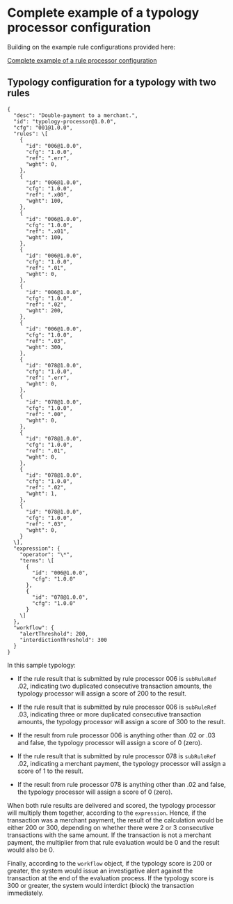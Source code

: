 # Complete example of a typology processor configuration

Building on the example rule configurations provided here:

[Complete example of a rule processor configuration](/product/complete-example-of-a-rule-processor-configuration.md)

## Typology configuration for a typology with two rules

```
{
  "desc": "Double-payment to a merchant.",
  "id": "typology-processor@1.0.0",
  "cfg": "001@1.0.0",
  "rules": \[
    {
      "id": "006@1.0.0",
      "cfg": "1.0.0",
      "ref": ".err",
      "wght": 0,
    },
    {
      "id": "006@1.0.0",
      "cfg": "1.0.0",
      "ref": ".x00",
      "wght": 100,
    },
    {
      "id": "006@1.0.0",
      "cfg": "1.0.0",
      "ref": ".x01",
      "wght": 100,
    },
    {
      "id": "006@1.0.0",
      "cfg": "1.0.0",
      "ref": ".01",
      "wght": 0,
    },
    {
      "id": "006@1.0.0",
      "cfg": "1.0.0",
      "ref": ".02",
      "wght": 200,
    },
    {
      "id": "006@1.0.0",
      "cfg": "1.0.0",
      "ref": ".03",
      "wght": 300,
    },
    {
      "id": "078@1.0.0",
      "cfg": "1.0.0",
      "ref": ".err",
      "wght": 0,
    },
    {
      "id": "078@1.0.0",
      "cfg": "1.0.0",
      "ref": ".00",
      "wght": 0,
    },
    {
      "id": "078@1.0.0",
      "cfg": "1.0.0",
      "ref": ".01",
      "wght": 0,
    },
    {
      "id": "078@1.0.0",
      "cfg": "1.0.0",
      "ref": ".02",
      "wght": 1,
    },
    {
      "id": "078@1.0.0",
      "cfg": "1.0.0",
      "ref": ".03",
      "wght": 0,
    }
  \],
  "expression": {
    "operator": "\*",
    "terms": \[
      {
        "id": "006@1.0.0",
        "cfg": "1.0.0"
      },
      {
        "id": "078@1.0.0",
        "cfg": "1.0.0"
      }
    \]
  },
  "workflow": {
    "alertThreshold": 200,
    "interdictionThreshold": 300
  }
}
```

In this sample typology:

*   If the rule result that is submitted by rule processor 006 is `subRuleRef` .02, indicating two duplicated consecutive transaction amounts, the typology processor will assign a score of 200 to the result.
    
*   If the rule result that is submitted by rule processor 006 is `subRuleRef` .03, indicating three or more duplicated consecutive transaction amounts, the typology processor will assign a score of 300 to the result.
    
*   If the result from rule processor 006 is anything other than .02 or .03 and false, the typology processor will assign a score of 0 (zero).
    
*   If the rule result that is submitted by rule processor 078 is `subRuleRef` .02, indicating a merchant payment, the typology processor will assign a score of 1 to the result.
    
*   If the result from rule processor 078 is anything other than .02 and false, the typology processor will assign a score of 0 (zero).
    

When both rule results are delivered and scored, the typology processor will multiply them together, according to the `expression`. Hence, if the transaction was a merchant payment, the result of the calculation would be either 200 or 300, depending on whether there were 2 or 3 consecutive transactions with the same amount. If the transaction is not a merchant payment, the multiplier from that rule evaluation would be 0 and the result would also be 0.

Finally, according to the `workflow` object, if the typology score is 200 or greater, the system would issue an investigative alert against the transaction at the end of the evaluation process. If the typology score is 300 or greater, the system would interdict (block) the transaction immediately.